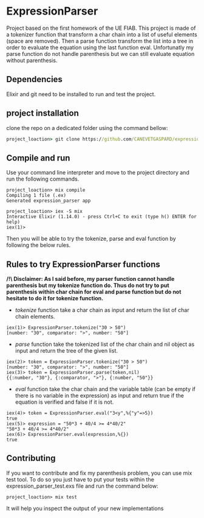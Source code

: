 # ExpressionParser

Project based on the first homework of the UE FIAB. This project is made of a tokenizer function that transform a char chain into a list of useful elements (space are removed). Then a parse function transform the list into a tree in order to evaluate the equation using the last function eval. Unfortunatly my parse function do not handle parenthesis but we can still evaluate equation without parenthesis.

## Dependencies

Elixir and git need to be installed to run and test the project.

## project installation

clone the repo on a dedicated folder using the command bellow:

```cmd
project_loaction> git clone https://github.com/CANEVETGASPARD/expression_parser.git
```

## Compile and run 

Use your command line interpreter and move to the project directory and run the following commands.

```console
project_loaction> mix compile
Compiling 1 file (.ex)
Generated expression_parser app
```

```console
project_loaction> iex -S mix  
Interactive Elixir (1.14.0) - press Ctrl+C to exit (type h() ENTER for help)
iex(1)>
```

Then you will be able to try the tokenize, parse and eval function by following the below rules.

## Rules to try ExpressionParser functions

**/!\ Disclaimer: As I said before, my parser function cannot handle parenthesis but my tokenize function do. Thus do not try to put parenthesis within char chain for eval and parse function but do not hesitate to do it for tokenize function.**

- _tokenize_ function take a char chain as input and return the list of char chain elements.

```console
iex(1)> ExpressionParser.tokenize("30 > 50") 
[number: "30", comparator: ">", number: "50"]
```

- _parse_ function take the tokenized list of the char chain and nil object as input and return the tree of the given list.

```console
iex(2)> token = ExpressionParser.tokenize("30 > 50") 
[number: "30", comparator: ">", number: "50"]
iex(3)> token = ExpressionParser.parse(token,nil)    
{{:number, "30"}, {:comparator, ">"}, {:number, "50"}}
```

- _eval_ function take the char chain and the variable table (can be empty if there is no variable in the expression) as input and return true if the equation is verified and false if it is not.

```console
iex(4)> token = ExpressionParser.eval("3<y",%{"y"=>5}) 
true
iex(5)> expression = "50*3 + 40/4 >= 4*40/2"
"50*3 + 40/4 >= 4*40/2"
iex(6)> ExpressionParser.eval(expression,%{}) 
true
```

## Contributing

If you want to contribute and fix my parenthesis problem, you can use mix test tool. To do so you just have to put your tests within the expression_parser_test.exs file and run the command below:

```console
project_loaction> mix test
```

It will help you inspect the output of your new implementations


